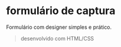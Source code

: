 # formulário de captura

Formulário com designer simples e prático.
 
 > desenvolvido com HTML/CSS
 